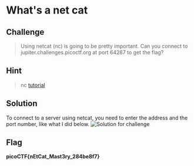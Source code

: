 # What's a net cat

## Challenge
> Using netcat (nc) is going to be pretty important. Can you connect to jupiter.challenges.picoctf.org at port 64287 to get the flag?

## Hint
> nc [tutorial](https://linux.die.net/man/1/nc)

## Solution
To connect to a server using netcat, you need to enter the address and the port number, like what I did below.
![Solution for challenge](https://github.com/quochung2k2/ctf-write-ups/blob/main/PicoCTF/Images%20(for%20challenges)/what_is_a_net_cat.png)

## Flag
**picoCTF{nEtCat_Mast3ry_284be8f7}**
